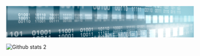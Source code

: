 <img src=banner.jpg>

![Github stats 2](https://github-readme-stats.vercel.app/api?username=kullanıcıadınız&show_icons=true&theme=radical)

